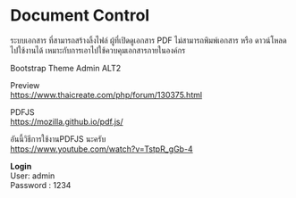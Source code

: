 # Document Control
ระบบเอกสาร ที่สามารถสร้างลิ้งไฟล์ ผู้ที่เปิดดูเอกสาร PDF ไม่สามารถพิมพ์เอกสาร หรือ ดาวน์โหลดไปใช้งานได้ 
เหมาะกับการเอาไปใช้ควบคุมเอกสารภายในองค์กร
<br>

Bootstrap Theme Admin ALT2<br>

Preview<br>
https://www.thaicreate.com/php/forum/130375.html

PDFJS<br>
https://mozilla.github.io/pdf.js/<br>

อันนี้วิธีการใช้งานPDFJS นะครับ<br>
https://www.youtube.com/watch?v=TstpR_gGb-4<br>



<b>Login</b>
<br>
User: admin
<br>
Password : 1234
<br>


